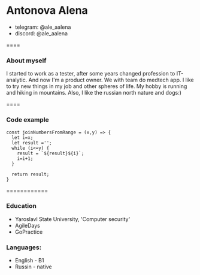 # Antonova Alena
* telegram: @ale_aalena
* discord: @ale_aalena


====


### About myself

I started to work as a tester, after some years changed profession to IT-analytic. And now I'm a product owner. We with team do medtech app. 
I like to try new things in my job and other spheres of life. My hobby is running and hiking in mountains. Also, I like the russian north nature and dogs:)


====


### Code example
```
const joinNumbersFromRange = (x,y) => {
  let i=x;
  let result ='';
  while (i<=y) {
    result = `${result}${i}`;
    i=i+1;
  }

  return result;
}
```

============

### Education

* Yaroslavl State University, 'Computer security'
* AgileDays
* GoPractice

### Languages:

* English - B1
* Russin - native